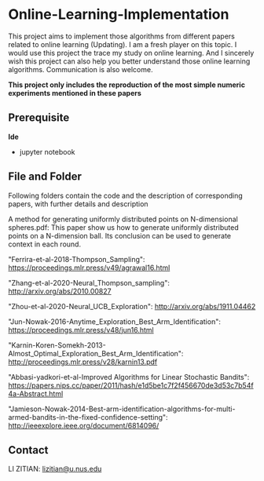 # Online-Learning-Implementation
This project aims to implement those algorithms from different papers related to online learning (Updating).
I am a fresh player on this topic. I would use this project the trace my study on online learning. And I sincerely wish this project can also help you better understand those online learning algorithms. Communication is also welcome.

**This project only includes the reproduction of the most simple numeric experiments mentioned in these papers**

## Prerequisite

**Ide**

+ jupyter notebook

## File and Folder

Following folders contain the code and the description of corresponding papers, with further details and description

A method for generating uniformly distributed points on N-dimensional spheres.pdf: This paper show us how to generate uniformly distributed points on a N-dimension ball. Its conclusion can be used to generate context in each round.

"Ferrira-et-al-2018-Thompson_Sampling": https://proceedings.mlr.press/v49/agrawal16.html

"Zhang-et-al-2020-Neural_Thompson_sampling": http://arxiv.org/abs/2010.00827

"Zhou-et-al-2020-Neural_UCB_Exploration": http://arxiv.org/abs/1911.04462

"Jun-Nowak-2016-Anytime_Exploration_Best_Arm_Identification": https://proceedings.mlr.press/v48/jun16.html

"Karnin-Koren-Somekh-2013-Almost_Optimal_Exploration_Best_Arm_Identification": http://proceedings.mlr.press/v28/karnin13.pdf

"Abbasi-yadkori-et-al-Improved Algorithms for Linear Stochastic Bandits": https://papers.nips.cc/paper/2011/hash/e1d5be1c7f2f456670de3d53c7b54f4a-Abstract.html

"Jamieson-Nowak-2014-Best-arm-identification-algorithms-for-multi-armed-bandits-in-the-fixed-confidence-setting":  http://ieeexplore.ieee.org/document/6814096/

## Contact

LI ZITIAN: lizitian@u.nus.edu
